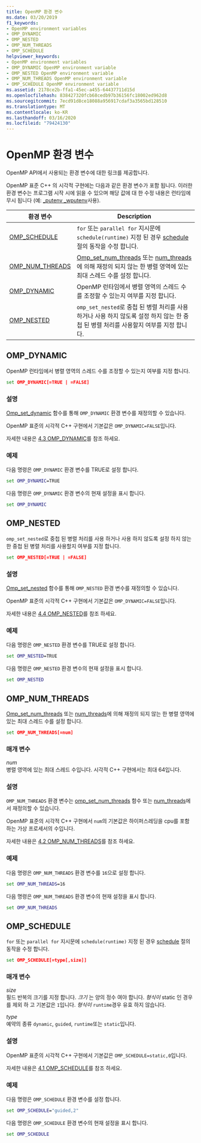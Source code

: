 ```yaml
---
title: OpenMP 환경 변수
ms.date: 03/20/2019
f1_keywords:
- OpenMP environment variables
- OMP_DYNAMIC
- OMP_NESTED
- OMP_NUM_THREADS
- OMP_SCHEDULE
helpviewer_keywords:
- OpenMP environment variables
- OMP_DYNAMIC OpenMP environment variable
- OMP_NESTED OpenMP environment variable
- OMP_NUM_THREADS OpenMP environment variable
- OMP_SCHEDULE OpenMP environment variable
ms.assetid: 2178ce2b-ffa1-45ec-a455-64437711d15d
ms.openlocfilehash: 838427320fcb68cedb97b36156fc18002ed962d8
ms.sourcegitcommit: 7ecd91d8ce18088a956917cdaf3a3565bd128510
ms.translationtype: MT
ms.contentlocale: ko-KR
ms.lasthandoff: 03/16/2020
ms.locfileid: "79424130"
---
```

# <a name="openmp-environment-variables"></a>OpenMP 환경 변수

OpenMP API에서 사용되는 환경 변수에 대한 링크를 제공합니다.

OpenMP 표준 C++ 의 시각적 구현에는 다음과 같은 환경 변수가 포함 됩니다. 이러한 환경 변수는 프로그램 시작 시에 읽을 수 있으며 해당 값에 대 한 수정 내용은 런타임에 무시 됩니다 (예: [_putenv _wputenv](../../../c-runtime-library/reference/putenv-wputenv.md)사용).

|환경 변수|Description|
|--------------------|-----------|
|[OMP_SCHEDULE](#omp-schedule)|`for` 또는 `parallel for` 지시문에 `schedule(runtime)` 지정 된 경우 [schedule](openmp-clauses.md#schedule) 절의 동작을 수정 합니다.|
|[OMP_NUM_THREADS](#omp-num-threads)|[Omp_set_num_threads](openmp-functions.md#omp-set-num-threads) 또는 [num_threads](openmp-clauses.md#num-threads)에 의해 재정의 되지 않는 한 병렬 영역에 있는 최대 스레드 수를 설정 합니다.|
|[OMP_DYNAMIC](#omp-dynamic)|OpenMP 런타임에서 병렬 영역의 스레드 수를 조정할 수 있는지 여부를 지정 합니다.|
|[OMP_NESTED](#omp-nested)|`omp_set_nested`로 중첩 된 병렬 처리를 사용 하거나 사용 하지 않도록 설정 하지 않는 한 중첩 된 병렬 처리를 사용할지 여부를 지정 합니다.|

## <a name="omp-dynamic"></a>OMP_DYNAMIC

OpenMP 런타임에서 병렬 영역의 스레드 수를 조정할 수 있는지 여부를 지정 합니다.

```cmd
set OMP_DYNAMIC[=TRUE | =FALSE]
```

### <a name="remarks"></a>설명

[Omp_set_dynamic](openmp-functions.md#omp-set-dynamic) 함수를 통해 `OMP_DYNAMIC` 환경 변수를 재정의할 수 있습니다.

OpenMP 표준의 시각적 C++ 구현에서 기본값은 `OMP_DYNAMIC=FALSE`입니다.

자세한 내용은 [4.3 OMP_DYNAMIC](../../../parallel/openmp/4-3-omp-dynamic.md)를 참조 하세요.

### <a name="example"></a>예제

다음 명령은 `OMP_DYNAMIC` 환경 변수를 TRUE로 설정 합니다.

```cmd
set OMP_DYNAMIC=TRUE
```

다음 명령은 `OMP_DYNAMIC` 환경 변수의 현재 설정을 표시 합니다.

```cmd
set OMP_DYNAMIC
```

## <a name="omp-nested"></a>OMP_NESTED

`omp_set_nested`로 중첩 된 병렬 처리를 사용 하거나 사용 하지 않도록 설정 하지 않는 한 중첩 된 병렬 처리를 사용할지 여부를 지정 합니다.

```cmd
set OMP_NESTED[=TRUE | =FALSE]
```

### <a name="remarks"></a>설명

[Omp_set_nested](openmp-functions.md#omp-set-nested) 함수를 통해 `OMP_NESTED` 환경 변수를 재정의할 수 있습니다.

OpenMP 표준의 시각적 C++ 구현에서 기본값은 `OMP_DYNAMIC=FALSE`입니다.

자세한 내용은 [4.4 OMP_NESTED](../../../parallel/openmp/4-4-omp-nested.md)를 참조 하세요.

### <a name="example"></a>예제

다음 명령은 `OMP_NESTED` 환경 변수를 TRUE로 설정 합니다.

```cmd
set OMP_NESTED=TRUE
```

다음 명령은 `OMP_NESTED` 환경 변수의 현재 설정을 표시 합니다.

```cmd
set OMP_NESTED
```

## <a name="omp-num-threads"></a>OMP_NUM_THREADS

[Omp_set_num_threads](openmp-functions.md#omp-set-num-threads) 또는 [num_threads](openmp-clauses.md#num-threads)에 의해 재정의 되지 않는 한 병렬 영역에 있는 최대 스레드 수를 설정 합니다.

```cmd
set OMP_NUM_THREADS[=num]
```

### <a name="parameters"></a>매개 변수

*num*<br/>
병렬 영역에 있는 최대 스레드 수입니다. 시각적 C++ 구현에서는 최대 64입니다.

### <a name="remarks"></a>설명

`OMP_NUM_THREADS` 환경 변수는 [omp_set_num_threads](openmp-functions.md#omp-set-num-threads) 함수 또는 [num_threads](openmp-clauses.md#num-threads)에서 재정의할 수 있습니다.

OpenMP 표준의 시각적 C++ 구현에서 `num`의 기본값은 하이퍼스레딩을 cpu를 포함 하는 가상 프로세서의 수입니다.

자세한 내용은 [4.2 OMP_NUM_THREADS](../../../parallel/openmp/4-2-omp-num-threads.md)를 참조 하세요.

### <a name="example"></a>예제

다음 명령은 `OMP_NUM_THREADS` 환경 변수를 `16`으로 설정 합니다.

```cmd
set OMP_NUM_THREADS=16
```

다음 명령은 `OMP_NUM_THREADS` 환경 변수의 현재 설정을 표시 합니다.

```cmd
set OMP_NUM_THREADS
```

## <a name="omp-schedule"></a>OMP_SCHEDULE

`for` 또는 `parallel for` 지시문에 `schedule(runtime)` 지정 된 경우 [schedule](openmp-clauses.md#schedule) 절의 동작을 수정 합니다.

```cmd
set OMP_SCHEDULE[=type[,size]]
```

### <a name="parameters"></a>매개 변수

*size*<br/>
필드 반복의 크기를 지정 합니다. *크기* 는 양의 정수 여야 합니다. *형식이* static 인 경우를 제외 하 고 기본값은 `1`입니다. *형식이* `runtime`경우 유효 하지 않습니다.

*type*<br/>
예약의 종류 `dynamic`, `guided`, `runtime`또는 `static`입니다.

### <a name="remarks"></a>설명

OpenMP 표준의 시각적 C++ 구현에서 기본값은 `OMP_SCHEDULE=static,0`입니다.

자세한 내용은 [4.1 OMP_SCHEDULE](../../../parallel/openmp/4-1-omp-schedule.md)를 참조 하세요.

### <a name="example"></a>예제

다음 명령은 `OMP_SCHEDULE` 환경 변수를 설정 합니다.

```cmd
set OMP_SCHEDULE="guided,2"
```

다음 명령은 `OMP_SCHEDULE` 환경 변수의 현재 설정을 표시 합니다.

```cmd
set OMP_SCHEDULE
```
